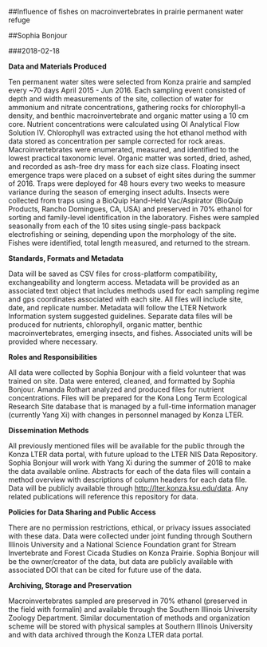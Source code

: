 

##Influence of fishes on macroinvertebrates in prairie permanent water refuge

##Sophia Bonjour

###2018-02-18


**Data and Materials Produced**

Ten permanent water sites were selected from Konza prairie and sampled every ~70 days April 2015 - Jun 2016. Each sampling event consisted of depth and width measurements of the site, collection of water for ammonium and nitrate concentrations, gathering rocks for chlorophyll-a density, and benthic macroinvertebrate and organic matter using a 10 cm core. Nutrient concentrations were calculated using OI Analytical Flow Solution IV. Chlorophyll was extracted using the hot ethanol method with data stored as concentration per sample corrected for rock areas. Macroinvertebrates were enumerated, measured, and identified to the lowest practical taxonomic level. Organic matter was sorted, dried, ashed, and recorded as ash-free dry mass for each size class. Floating insect emergence traps were placed on a subset of eight sites during the summer of 2016. Traps were deployed for 48 hours every two weeks to measure variance during the season of emerging insect adults. Insects were collected from traps using a BioQuip Hand-Held Vac/Aspirator (BioQuip Products, Rancho Domingues, CA, USA) and preserved in 70% ethanol for sorting and family-level identification in the laboratory. Fishes were sampled seasonally from each of the 10 sites using single-pass backpack electrofishing or seining, depending upon the morphology of the site. Fishes were identified, total length measured, and returned to the stream. 

**Standards, Formats and Metadata**

Data will be saved as CSV files for cross-platform compatibility, exchangeability and longterm access. Metadata will be provided as an associated text object that includes methods used for each sampling regime and gps coordinates associated with each site. All files will include site, date, and replicate number. Metadata will follow the LTER Network Information system suggested guidelines. Separate data files will be produced for nutrients, chlorophyll, organic matter, benthic macroinvertebrates, emerging insects, and fishes. Associated units will be provided where necessary. 

**Roles and Responsibilities**

All data were collected by Sophia Bonjour with a field volunteer that was trained on site. Data were entered, cleaned, and formatted by Sophia Bonjour. Amanda Rothart analyzed and produced files for nutrient concentrations. Files will be prepared for the Kona Long Term Ecological Research Site database that is managed by a full-time information manager (currently Yang Xi) with changes in personnel managed by Konza LTER. 

**Dissemination Methods**

All previously mentioned files will be available for the public through the Konza LTER data portal, with future upload to the LTER NIS Data Repository. Sophia Bonjour will work with Yang Xi during the summer of 2018 to make the data available online. Abstracts for each of the data files will contain a method overview with descriptions of column headers for each data file. Data will be publicly available through http://lter.konza.ksu.edu/data. Any related publications will reference this repository for data. 

**Policies for Data Sharing and Public Access**

There are no permission restrictions, ethical, or privacy issues associated with these data. Data were collected under joint funding through Southern Illinois University and a National Science Foundation grant for Stream Invertebrate and Forest Cicada Studies on Konza Prairie. Sophia Bonjour will be the owner/creator of the data, but data are publicly available with associated DOI that can be cited for future use of the data. 

**Archiving, Storage and Preservation**

Macroinvertebrates sampled are preserved in 70% ethanol (preserved in the field with formalin) and available through the Southern Illinois University Zoology Department. Similar documentation of methods and organization scheme will be stored with physical samples at Southern Illinois University and with data archived through the Konza LTER data portal. 